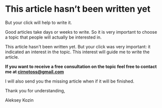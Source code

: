 # This article hasn’t been written yet
But your click will help to write it.


Good articles take days or weeks to write.
So it is very important to choose a topic that people will actually be interested in.

This article hasn't been written yet. 
But your click was very important: it indicated an interest in the topic. 
This interest will guide me to write the article.

**If you want to receive a free consultation on the topic feel free to contact me at [cirnotoss@gmail.com](mailto:cirnotoss@gmail.com)**

I will also send you the missing article when if it will be finished.

Thank you for understanding,

Aleksey Kozin
